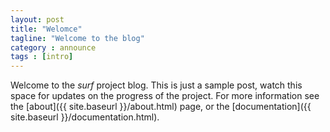 ```yaml
---
layout: post
title: "Welomce"
tagline: "Welcome to the blog"
category : announce
tags : [intro]
---
```


Welcome to the _surf_ project blog. This is just a sample post, watch this space for updates on the progress of the project. For more information see the [about]({{ site.baseurl }}/about.html) page, or the [documentation]({{ site.baseurl }}/documentation.html).

